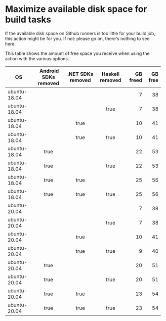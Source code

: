 # Maximize available disk space for build tasks

If the available disk space on Github runners is too little for your build job, this action might be for you.
If not: please go on, there's nothing to see here.

This table shows the amount of free space you receive when using the action with the various options.

OS | Android SDKs removed | .NET SDKs removed | Haskell removed | GB freed | GB free
---|:--------------------:|:-----------------:|:---------------:|---------:|-------:
ubuntu-18.04 |  |  |  | 7 | 38
ubuntu-18.04 |  |  | true | 7 | 38
ubuntu-18.04 |  | true |  | 10 | 41
ubuntu-18.04 |  | true | true | 10 | 41
ubuntu-18.04 | true |  |  | 22 | 53
ubuntu-18.04 | true |  | true | 22 | 53
ubuntu-18.04 | true | true |  | 25 | 56
ubuntu-18.04 | true | true | true | 25 | 56
ubuntu-20.04 |  |  |  | 7 | 38
ubuntu-20.04 |  |  | true | 7 | 38
ubuntu-20.04 |  | true |  | 10 | 41
ubuntu-20.04 |  | true | true | 9 | 40
ubuntu-20.04 | true |  |  | 20 | 51
ubuntu-20.04 | true |  | true | 20 | 51
ubuntu-20.04 | true | true |  | 23 | 54
ubuntu-20.04 | true | true | true | 23 | 54
